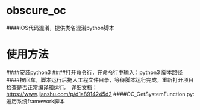 # obscure_oc
####iOS代码混淆，提供类名混淆python脚本
# 使用方法
####安装python3
####打开命令行，在命令行中输入：python3 脚本路径
####按回车，脚本运行后拖入工程文件目录，等待脚本运行完成，重新打开项目检查是否正常编译和运行。
详细文档：https://www.jianshu.com/p/d1a8914245d2
####OC_GetSystemFunction.py: 遍历系统framework脚本
####
